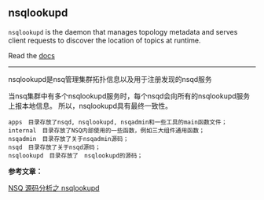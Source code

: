 ## nsqlookupd

`nsqlookupd` is the daemon that manages topology metadata and serves client requests to
discover the location of topics at runtime.

Read the [docs](http://nsq.io/components/nsqlookupd.html)


---

nsqlookupd是nsq管理集群拓扑信息以及用于注册发现的nsqd服务

当nsq集群中有多个nsqlookupd服务时，每个nsqd会向所有的nsqlookupd服务上报本地信息。
所以，nsqlookupd具有最终一致性。

```
apps　目录存放了nsqd, nsqlookupd, nsqadmin和一些工具的main函数文件；
internal　目录存放了NSQ内部使用的一些函数，例如三大组件通用函数；
nsqadmin　目录存放了关于nsqadmin源码；
nsqd　目录存放了关于nsqd源码；
nsqlookupd　目录存放了　nsqlookupd的源码；
```

**参考文章：**

[NSQ 源码分析之 nsqlookupd](https://juejin.im/entry/5850b63d1b69e6006c75f2c2)

